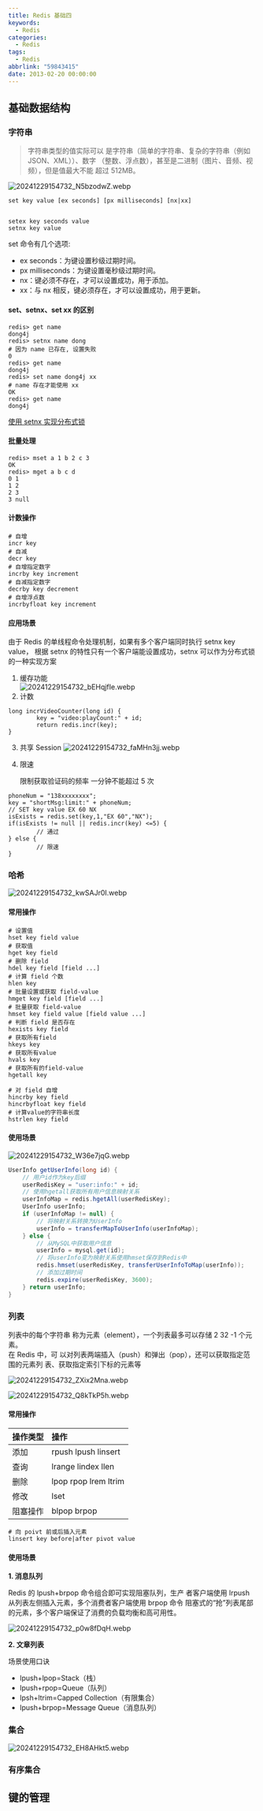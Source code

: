 ```yaml
---
title: Redis 基础四
keywords:
  - Redis
categories:
  - Redis
tags:
  - Redis
abbrlink: "59843415"
date: 2013-02-20 00:00:00
---
```


## 基础数据结构

### 字符串

> 字符串类型的值实际可以 是字符串（简单的字符串、复杂的字符串（例如 JSON、XML））、数字 （整数、浮点数），甚至是二进制（图片、音频、视频），但是值最大不能 超过 512MB。

![20241229154732_N5bzodwZ.webp](20241229154732_N5bzodwZ.webp)

```shell
set key value [ex seconds] [px milliseconds] [nx|xx]


setex key seconds value
setnx key value
```

set 命令有几个选项:

- ex seconds：为键设置秒级过期时间。
- px milliseconds：为键设置毫秒级过期时间。
- nx：键必须不存在，才可以设置成功，用于添加。
- xx：与 nx 相反，键必须存在，才可以设置成功，用于更新。

#### set、setnx、set xx 的区别

```shell
redis> get name
dong4j
redis> setnx name dong
# 因为 name 已存在, 设置失败
0
redis> get name
dong4j
redis> set name dong4j xx
# name 存在才能使用 xx
OK
redis> get name
dong4j
```

[使用 setnx 实现分布式锁](https://www.cnblogs.com/linjiqin/p/8003838.html)

#### 批量处理

```shell
redis> mset a 1 b 2 c 3
OK
redis> mget a b c d
0 1
1 2
2 3
3 null
```

#### 计数操作

```shell
# 自增
incr key
# 自减
decr key
# 自增指定数字
incrby key increment
# 自减指定数字
decrby key decrement
# 自增浮点数
incrbyfloat key increment
```

#### 应用场景

由于 Redis 的单线程命令处理机制，如果有多个客户端同时执行 setnx key value， 根据 setnx 的特性只有一个客户端能设置成功，setnx 可以作为分布式锁的一种实现方案

1. 缓存功能  
   ![20241229154732_bEHqjfIe.webp](20241229154732_bEHqjfIe.webp)
2. 计数

```shell
long incrVideoCounter(long id) {
        key = "video:playCount:" + id;
        return redis.incr(key);
}

```

3. 共享 Session
   ![20241229154732_faMHn3jj.webp](20241229154732_faMHn3jj.webp)
4. 限速

   限制获取验证码的频率 一分钟不能超过 5 次

```shell
phoneNum = "138xxxxxxxx";
key = "shortMsg:limit:" + phoneNum;
// SET key value EX 60 NX
isExists = redis.set(key,1,"EX 60","NX");
if(isExists != null || redis.incr(key) <=5) {
        // 通过
} else {
        // 限速
}
```

### 哈希

![20241229154732_kwSAJr0I.webp](20241229154732_kwSAJr0I.webp)

#### 常用操作

```shell
# 设置值
hset key field value
# 获取值
hget key field
# 删除 field
hdel key field [field ...]
# 计算 field 个数
hlen key
# 批量设置或获取 field-value
hmget key field [field ...]
# 批量获取 field-value
hmset key field value [field value ...]
# 判断 field 是否存在
hexists key field
# 获取所有field
hkeys key
# 获取所有value
hvals key
# 获取所有的field-value
hgetall key

# 对 field 自增
hincrby key field
hincrbyfloat key field
# 计算value的字符串长度
hstrlen key field
```

#### 使用场景

![20241229154732_W36e7jqG.webp](20241229154732_W36e7jqG.webp)

```java
UserInfo getUserInfo(long id) {
    // 用户id作为key后缀
    userRedisKey = "user:info:" + id;
    // 使用hgetall获取所有用户信息映射关系
    userInfoMap = redis.hgetAll(userRedisKey);
    UserInfo userInfo;
    if (userInfoMap != null) {
        // 将映射关系转换为UserInfo
        userInfo = transferMapToUserInfo(userInfoMap);
    } else {
        // 从MySQL中获取用户信息
        userInfo = mysql.get(id);
        // 将userInfo变为映射关系使用hmset保存到Redis中
        redis.hmset(userRedisKey, transferUserInfoToMap(userInfo));
        // 添加过期时间
        redis.expire(userRedisKey, 3600);
    } return userInfo;
}
```

### 列表

列表中的每个字符串 称为元素（element），一个列表最多可以存储 2 32 -1 个元素。  
在 Redis 中，可 以对列表两端插入（push）和弹出（pop），还可以获取指定范围的元素列 表、获取指定索引下标的元素等

![20241229154732_ZXix2Mna.webp](20241229154732_ZXix2Mna.webp)

![20241229154732_Q8kTkP5h.webp](20241229154732_Q8kTkP5h.webp)

#### 常用操作

| 操作类型 | 操作                 |
| :------- | :------------------- |
| 添加     | rpush lpush linsert  |
| 查询     | lrange lindex llen   |
| 删除     | lpop rpop lrem ltrim |
| 修改     | lset                 |
| 阻塞操作 | blpop brpop          |

```shell
# 向 poivt 前或后插入元素
linsert key before|after pivot value
```

#### 使用场景

**1. 消息队列**

Redis 的 lpush+brpop 命令组合即可实现阻塞队列，生产 者客户端使用 lrpush 从列表左侧插入元素，多个消费者客户端使用 brpop 命令 阻塞式的“抢”列表尾部的元素，多个客户端保证了消费的负载均衡和高可用性。

![20241229154732_p0w8fDqH.webp](20241229154732_p0w8fDqH.webp)

**2. 文章列表**

场景使用口诀

- lpush+lpop=Stack（栈）
- lpush+rpop=Queue（队列）
- lpsh+ltrim=Capped Collection（有限集合）
- lpush+brpop=Message Queue（消息队列）

### 集合

![20241229154732_EH8AHkt5.webp](20241229154732_EH8AHkt5.webp)

### 有序集合

## 键的管理
